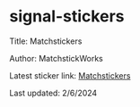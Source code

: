 # signal-stickers

Title: Matchstickers

Author: MatchstickWorks

Latest sticker link: [Matchstickers](https://signal.art/addstickers/#pack_id=9ca95563a2973eb0baaa085f7182130a&pack_key=aa9e15bf4d49b475d1489c65ac18ea819ef886a57df121a9fe80ff122d9999ba)

Last updated: 2/6/2024
